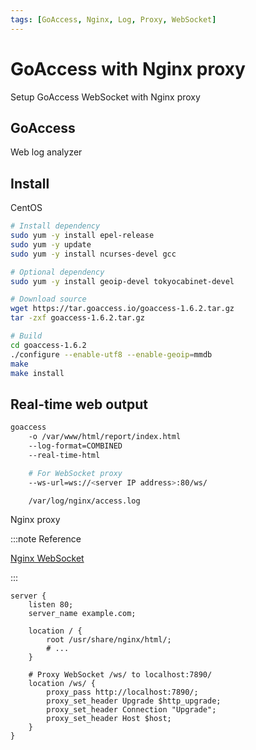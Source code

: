 ```yaml
---
tags: [GoAccess, Nginx, Log, Proxy, WebSocket]
---
```


# GoAccess with Nginx proxy

Setup GoAccess WebSocket with Nginx proxy

<!--truncate-->

## GoAccess

Web log analyzer

## Install

CentOS

```bash
# Install dependency
sudo yum -y install epel-release
sudo yum -y update
sudo yum -y install ncurses-devel gcc

# Optional dependency
sudo yum -y install geoip-devel tokyocabinet-devel

# Download source
wget https://tar.goaccess.io/goaccess-1.6.2.tar.gz
tar -zxf goaccess-1.6.2.tar.gz

# Build
cd goaccess-1.6.2
./configure --enable-utf8 --enable-geoip=mmdb
make
make install
```

## Real-time web output

```bash
goaccess 
    -o /var/www/html/report/index.html
    --log-format=COMBINED
    --real-time-html

    # For WebSocket proxy
    --ws-url=ws://<server IP address>:80/ws/

    /var/log/nginx/access.log
```

Nginx proxy

:::note Reference

[Nginx WebSocket](https://www.nginx.com/blog/websocket-nginx/)

:::

```nginx
server {
    listen 80;
    server_name example.com;

    location / {
        root /usr/share/nginx/html/;
        # ...
    }

    # Proxy WebSocket /ws/ to localhost:7890/
    location /ws/ {
        proxy_pass http://localhost:7890/;
        proxy_set_header Upgrade $http_upgrade;
        proxy_set_header Connection "Upgrade";
        proxy_set_header Host $host;
    }
}
```
